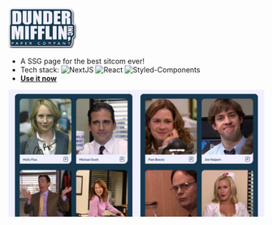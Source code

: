<img src="./public/icons/logo.webp" alt="Logo Dunder Mifflin" height="80px" />

- A SSG page for the best sitcom ever!
- Tech stack: ![NextJS](https://img.shields.io/badge/NextJS-15384e.svg?style=for-the-badge&logo=next.js&logoColor=white) ![React](https://img.shields.io/badge/React-15384e.svg?style=for-the-badge&logo=react&logoColor=white) ![Styled-Components](https://img.shields.io/badge/Styled--Components-15384e.svg?style=for-the-badge&logo=styledcomponents&logoColor=white)
- **[Use it now](https://dunder-mifflin.vercel.app)**
 
![Dunder Mifflin Banner](https://raw.githubusercontent.com/devgustavomacedo/devgustavomacedo/main/public/dunder-mifflin.png)
